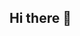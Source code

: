 ## Hi there 👋

<!--
**Lainedennison/Lainedennison** is a ✨ _special_ ✨ repository because its `README.md` (this file) appears on your GitHub profile.

Here are some ideas to get you started:

- 🔭 I’m currently working on ...a lot of different projectsl, where to start.
- 🌱 I’m currently learning ...github!
- 👯 I’m looking to collaborate on ...design projects
- 🤔 I’m looking for help with ...
- 💬 Ask me about ...my dogs and plants!
- 📫 How to reach me: ...ldennison@core.coop    
- 😄 Pronouns: ...she/her
- ⚡ Fun fact: ...I used to be a firefighter. 
-->
